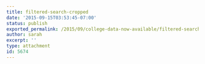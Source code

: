 ```yaml
---
title: filtered-search-cropped
date: '2015-09-15T03:53:45-07:00'
status: publish
exported_permalink: /2015/09/college-data-now-available/filtered-search-cropped
author: sarah
excerpt: ''
type: attachment
id: 5674
---
```

<!DOCTYPE html PUBLIC "-//W3C//DTD HTML 4.0 Transitional//EN" "http://www.w3.org/TR/REC-html40/loose.dtd">
<?xml encoding="UTF-8">
